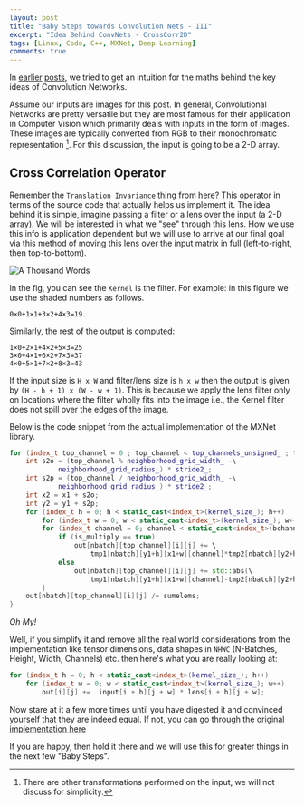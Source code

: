 ```yaml
---
layout: post
title: "Baby Steps towards Convolution Nets - III"
excerpt: "Idea Behind ConvNets - CrossCorr2D"
tags: [Linux, Code, C++, MXNet, Deep Learning]
comments: true
---
```

In [earlier](http://www.mycpu.org/dummys-intro-to-convnets/)
[posts](http://www.mycpu.org/simple-math-convnets/), we tried to get an
intuition for the maths behind the key ideas of Convolution Networks.

Assume our inputs are images for this post. In general, Convolutional Networks
are pretty versatile but they are most famous for their application in Computer
Vision which primarily deals with inputs in the form of images. These images are
typically converted from RGB to their monochromatic representation [^1]. For
this discussion, the input is going to be a 2-D array.

[^1]: There are other transformations performed on the input, we will not
    discuss for simplicity.

## Cross Correlation Operator
Remember the ``Translation Invariance`` thing from
[here](http://www.mycpu.org/dummys-intro-to-convnets/)? This operator in terms
of the source code that actually helps us implement it. The idea behind it is
simple, imagine passing a filter or a lens over the input (a 2-D array). We will
be interested in what we "see" through this lens. How we use this info is
application dependent but we will use to arrive at our final goal via this
method of moving this lens over the input matrix in full (left-to-right, then top-to-bottom).

![A Thousand Words](https://d2l.ai/_images/correlation.svg)

In the fig, you can see the ``Kernel`` is the filter. For example: in this
figure we use the shaded numbers as follows.
```
0×0+1×1+3×2+4×3=19.
```

Similarly, the rest of the output is computed:
```
1×0+2×1+4×2+5×3=25
3×0+4×1+6×2+7×3=37
4×0+5×1+7×2+8×3=43
```

If the input size is ``H x W`` and filter/lens size is ``h x w`` then the output
is given by ``(H - h + 1) x (W - w + 1)``. This is because we apply the lens
filter only on locations where the filter wholly fits into the image i.e., the
Kernel filter does not spill over the edges of the image.

Below is the code snippet from the actual implementation of the MXNet library.
```cpp
for (index_t top_channel = 0 ; top_channel < top_channels_unsigned_ ; top_channel++) {
    int s2o = (top_channel % neighborhood_grid_width_ -\
            neighborhood_grid_radius_) * stride2_;
    int s2p = (top_channel / neighborhood_grid_width_ -\
            neighborhood_grid_radius_) * stride2_;
    int x2 = x1 + s2o;
    int y2 = y1 + s2p;
    for (index_t h = 0; h < static_cast<index_t>(kernel_size_); h++)
        for (index_t w = 0; w < static_cast<index_t>(kernel_size_); w++)
        for (index_t channel = 0; channel < static_cast<index_t>(bchannels); channel++) {
            if (is_multiply == true)
                out[nbatch][top_channel][i][j] += \
                    tmp1[nbatch][y1+h][x1+w][channel]*tmp2[nbatch][y2+h][x2+w][channel];
            else
                out[nbatch][top_channel][i][j] += std::abs(\
                    tmp1[nbatch][y1+h][x1+w][channel]-tmp2[nbatch][y2+h][x2+w][channel]);
        }
    out[nbatch][top_channel][i][j] /= sumelems;
}
```
*Oh My!*

Well, if you simplify it and remove all the real world considerations from the
implementation like tensor dimensions, data shapes in ``NHWC`` (N-Batches,
Height, Width, Channels) etc. then here's what you are really looking at:

```cpp
for (index_t h = 0; h < static_cast<index_t>(kernel_size_); h++)
    for (index_t w = 0; w < static_cast<index_t>(kernel_size_); w++)
        out[i][j] +=  input[i + h][j + w] * lens[i + h][j + w];
```

Now stare at it a few more times until you have digested it and convinced
yourself that they are indeed equal. If not, you can go through the [original
implementation
here](https://github.com/apache/incubator-mxnet/blob/master/src/operator/correlation.cc)

If you are happy, then hold it there and we will use this for greater things in
the next few "Baby Steps".
